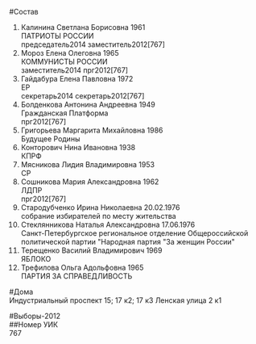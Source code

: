 #Состав  
1. Калинина Светлана Борисовна 1961  
    ПАТРИОТЫ РОССИИ  
    председатель2014 заместитель2012[767]    
2. Мороз Елена Олеговна 1965  
    КОММУНИСТЫ РОССИИ  
    заместитель2014 прг2012[767]    
3. Гайдабура Елена Павловна 1972  
    ЕР  
    секретарь2014 секретарь2012[767]    
4. Болденкова Антонина Андреевна 1949  
    Гражданская Платформа  
    прг2012[767]  
5. Григорьева Маргарита Михайловна 1986  
    Будущее Родины  
6. Конторович Нина Ивановна 1938  
    КПРФ  
7. Мясникова Лидия Владимировна 1953  
    СР  
8. Сошникова Мария Александровна 1962  
    ЛДПР  
    прг2012[767]  
9. Стародубченко Ирина Николаевна 20.02.1976  
    собрание избирателей по месту жительства  
10. Стеклянникова Наталья Александровна 17.06.1976  
    Санкт-Петербургское региональное отделение Общероссийской политической партии "Народная партия "За женщин России"  
11. Терещенко Василий Владимирович 1969  
    ЯБЛОКО  
12. Трефилова Ольга Адольфовна 1965  
    ПАРТИЯ ЗА СПРАВЕДЛИВОСТЬ  
  
#Дома  
Индустриальный проспект 15; 17 к2; 17 к3 Ленская улица 2 к1  
  
#Выборы-2012  
##Номер УИК  
767  

